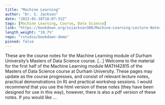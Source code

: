 ```yaml
---
title: "Machine Learning"
author: "Dr. S. Jackson"
date: "2023-01-18T18:07:31Z"
tags: [Machine Learning, Course, Data Science]
link: "https://bookdown.org/ssjackson300/Machine-Learning-Lecture-Notes/"
length_weight: "10.7%"
repo: "rstudio/bookdown-demo"
pinned: false
---
```


These are the course notes for the Machine Learning module of Durham University’s Masters of Data Science course. [...] Welcome to the material for the first half of the Machine Learning module MATH42815 of the Masters of Data Science course at Durham University. These pages may update as the course progresses, and consist of relevant lecture notes, practical demonstrations (in R) and practical workshop sessions. I would recommend that you use the html version of these notes (they have been designed for use in this way), however, there is also a pdf version of these notes. If you would like ...
